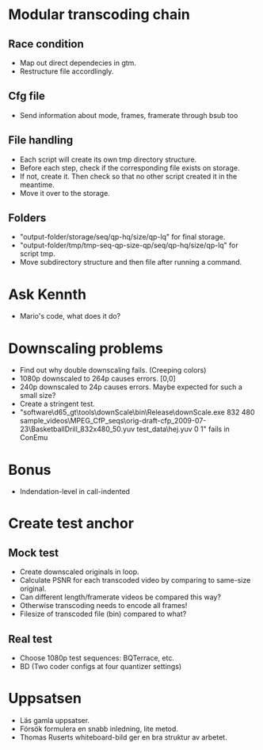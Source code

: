 # Modular transcoding chain

## Race condition
- Map out direct dependecies in gtm.
- Restructure file accordlingly.

## Cfg file
- Send information about mode, frames, framerate through bsub too

## File handling
- Each script will create its own tmp directory structure.
- Before each step, check if the corresponding file exists on storage.
- If not, create it. Then check so that no other script created it in the meantime.
- Move it over to the storage.

## Folders
- "output-folder/storage/seq/qp-hq/size/qp-lq" for final storage.
- "output-folder/tmp/tmp-seq-qp-size-qp/seq/qp-hq/size/qp-lq" for script tmp.
- Move subdirectory structure and then file after running a command.

# Ask Kennth
- Mario's code, what does it do?

# Downscaling problems
- Find out why double downscaling fails. (Creeping colors)
- 1080p downscaled to 264p causes errors. [0,0]
- 240p downscaled to 24p causes errors. Maybe expected for such a small size?
- Create a stringent test.
- "software\d65_gt\tools\downScale\bin\Release\downScale.exe 832 480 sample_videos\MPEG_CfP_seqs\orig-draft-cfp_2009-07-23\BasketballDrill_832x480_50.yuv test_data\hej.yuv 0 1" fails in ConEmu

# Bonus
- Indendation-level in call-indented

# Create test anchor

## Mock test
- Create downscaled originals in loop.
- Calculate PSNR for each transcoded video by comparing to same-size original.
- Can different length/framerate videos be compared this way?
- Otherwise transcoding needs to encode all frames!
- Filesize of transcoded file (bin) compared to what?

## Real test
- Choose 1080p test sequences: BQTerrace, etc.
- BD (Two coder configs at four quantizer settings)


# Uppsatsen
- Läs gamla uppsatser.
- Försök formulera en snabb inledning, lite metod.
- Thomas Ruserts whiteboard-bild ger en bra struktur av arbetet.
